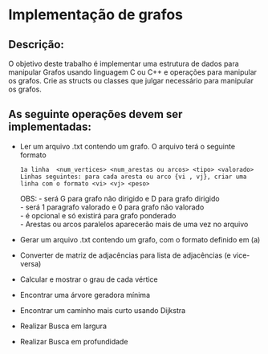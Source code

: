
# Implementação de grafos

## Descrição:
  O objetivo deste trabalho é implementar uma estrutura de dados para manipular Grafos usando linguagem C ou C++ e operações para manipular os grafos. Crie as structs ou classes que julgar necessário para manipular os grafos.

## As seguinte operações devem ser implementadas:
- Ler um arquivo .txt contendo um grafo. O arquivo terá o seguinte formato

	  1a linha  <num_vertices> <num_arestas ou arcos> <tipo> <valorado>
	  Linhas seguintes: para cada aresta ou arco {vi , vj}, criar uma linha com o formato <vi> <vj> <peso>

  OBS:
	  - <tipo> será G para grafo não dirigido e D para grafo dirigido  
	  - <valorado> será 1 paragrafo valorado e 0 para grafo não valorado  
	  - <peso> é opcional e só existirá para grafo ponderado  
	  - Arestas ou arcos paralelos aparecerão mais de uma vez no arquivo   

- Gerar um arquivo .txt contendo um grafo, com o formato definido em (a)
- Converter de matriz de adjacências para lista de adjacências (e vice-versa)
- Calcular e mostrar o grau de cada vértice
- Encontrar uma árvore geradora mínima
- Encontrar um caminho mais curto usando Dijkstra
- Realizar Busca em largura
- Realizar Busca em profundidade
